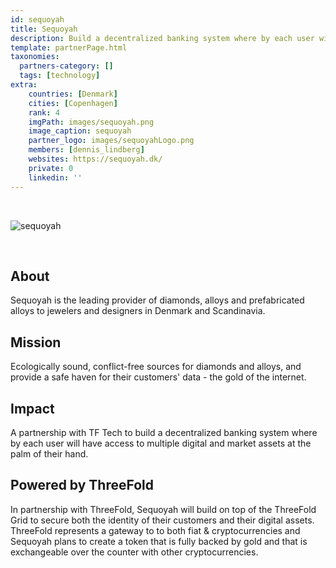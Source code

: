 ```yaml
---
id: sequoyah
title: Sequoyah
description: Build a decentralized banking system where by each user will have access to multiple digital and market assets at the palm of their hand.
template: partnerPage.html
taxonomies:
  partners-category: []
  tags: [technology]
extra:
    countries: [Denmark]
    cities: [Copenhagen]
    rank: 4
    imgPath: images/sequoyah.png
    image_caption: sequoyah
    partner_logo: images/sequoyahLogo.png
    members: [dennis_lindberg]
    websites: https://sequoyah.dk/
    private: 0
    linkedin: ''
---
```


<br/>

![sequoyah](images/sequoyah2.png)

<br/>

## About

Sequoyah is the leading provider of diamonds, alloys and prefabricated alloys to jewelers and designers in Denmark and Scandinavia.

## Mission

Ecologically sound, conflict-free sources for diamonds and alloys, and provide a safe haven for their customers' data - the gold of the internet.

## Impact

A partnership with TF Tech to build a decentralized banking system where by each user will have access to multiple digital and market assets at the palm of their hand.

## Powered by ThreeFold

In partnership with ThreeFold, Sequoyah will build on top of the ThreeFold Grid to secure both the identity of their customers and their digital assets. ThreeFold represents a gateway to to both fiat & cryptocurrencies and Sequoyah plans to create a token that is fully backed by gold and that is exchangeable over the counter with other cryptocurrencies.